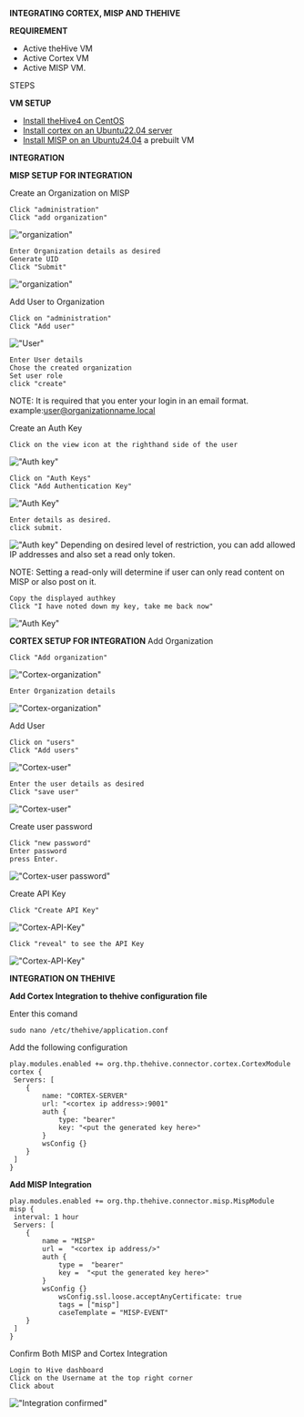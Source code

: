 
**INTEGRATING CORTEX, MISP AND THEHIVE**

**REQUIREMENT**
- Active theHive VM
- Active Cortex VM
- Active MISP VM.

STEPS

**VM SETUP**

- [Install theHive4 on CentOS](https://cybernetsworks.github.io/installing-thehive-on-centos-7/)
- [Install cortex on an Ubuntu22.04 server](https://cybernetsworks.github.io/installing-cortex-on-ubuntu22.4/)
- [Install MISP on an Ubuntu24.04](https://cybernetsworks.github.io/install-misp-on-ubuntu22.4/) a prebuilt VM 

**INTEGRATION**

**MISP SETUP FOR INTEGRATION**

Create an Organization on MISP

```
Click "administration"
Click "add organization"
```
!["organization"](../images/misp/organization-creation-1.png)

```
Enter Organization details as desired
Generate UID
Click "Submit"
```
!["organization"](../images/misp/organization-creation-2.png)

Add User to Organization

```
Click on "administration"
Click "Add user"
```
!["User"](../images/misp/adding-user-to-organization-1.png)

```
Enter User details
Chose the created organization
Set user role
click "create"
```
NOTE: It is required that you enter your login in an email format. example:user@organizationname.local

Create an Auth Key

```
Click on the view icon at the righthand side of the user
```
!["Auth key"](../images/misp/AuthKey-1.png)

```
Click on "Auth Keys"
Click "Add Authentication Key"
```
!["Auth Key"](../images/misp/Authkey-2.png)

```
Enter details as desired.
click submit.
```
!["Auth key"](../images/misp/Authkey-3.png)
Depending on desired level of restriction, you can add allowed IP addresses and also set a read only token.

NOTE: Setting a read-only will determine if user can only read content on MISP or also post on it.

```
Copy the displayed authkey
Click "I have noted down my key, take me back now"
```
!["Auth Key"](../images/misp/Authkey-4.png)


**CORTEX SETUP FOR INTEGRATION**
Add Organization

```
Click "Add organization"
```
!["Cortex-organization"](../images/cortex/Organization-1.png)

```
Enter Organization details
```
!["Cortex-organization"](../images/cortex/Organization-2.png)


Add User
```
Click on "users"
Click "Add users"
```
!["Cortex-user"](../images/cortex/cortex-user-1.png)

```
Enter the user details as desired
Click "save user"
```
!["Cortex-user"](../images/cortex/cortex-user-2.png)

Create user password

```
Click "new password"
Enter password
press Enter.
```
!["Cortex-user password"](../images/cortex/cortex-user-3.png)

Create API Key
```
Click "Create API Key"
```
!["Cortex-API-Key"](../images/cortex/cortex-user-api.png)

```
Click "reveal" to see the API Key
```
!["Cortex-API-Key"](..images/cortex/user-api-2.png)

**INTEGRATION ON THEHIVE**

**Add Cortex Integration to thehive configuration file** 

Enter this comand
```
sudo nano /etc/thehive/application.conf
```

Add the following configuration

```
play.modules.enabled += org.thp.thehive.connector.cortex.CortexModule
cortex {
 Servers: [
    {
        name: "CORTEX-SERVER" 
        url: "<cortex ip address>:9001"
        auth {
            type: "bearer"
            key: "<put the generated key here>"
        }
        wsConfig {}
    }
 ]
}
```

**Add MISP Integration**
```
play.modules.enabled += org.thp.thehive.connector.misp.MispModule
misp {
 interval: 1 hour
 Servers: [
    {
        name = "MISP" 
        url =  "<cortex ip address/>"
        auth {
            type =  "bearer"
            key =  "<put the generated key here>"
        }
        wsConfig {}
            wsConfig.ssl.loose.acceptAnyCertificate: true
            tags = ["misp"]
            caseTemplate = "MISP-EVENT"
    }
 ]
}
```
Confirm Both MISP and Cortex Integration

```
Login to Hive dashboard
Click on the Username at the top right corner
Click about
```
!["Integration confirmed"](../images/thehive/integration-confirmation.png)
